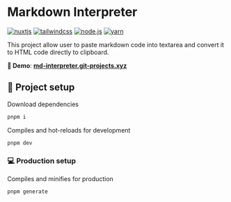 # **Markdown Interpreter**

[![nuxtjs](https://img.shields.io/static/v1?label=Nuxt.js&message=v2.15&color=00C58E&style=flat-square&logo=nuxt.js&logoColor=ffffff)](https://nuxtjs.org/)
[![tailwindcss](https://img.shields.io/static/v1?label=Tailwind%20CSS&message=v2.0&color=38B2AC&style=flat-square&logo=tailwind-css&logoColor=ffffff)](https://tailwindcss.com/)
[![node.js](https://img.shields.io/static/v1?label=Node.js&message=v14.16&color=339933&style=flat-square&logo=node.js&logoColor=ffffff)](https://nodejs.org/en)
[![yarn](https://img.shields.io/static/v1?label=Yarn&message=v1.2&color=2C8EBB&style=flat-square&logo=yarn&logoColor=ffffff)](https://yarnpkg.com/lang/en/)

This project allow user to paste markdown code into textarea and convert it to HTML code directly to clipboard.

**🚀 Demo**: [**md-interpreter.git-projects.xyz**](https://md-interpreter.git-projects.xyz)

## 🔧 Project setup

Download dependencies

```bash
pnpm i
```

Compiles and hot-reloads for development

```bash
pnpm dev
```

### 💻 Production setup

Compiles and minifies for production

```bash
pnpm generate
```
